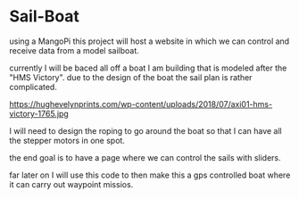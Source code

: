 # Sail-Boat
using a MangoPi this project will host a website in which we can control and receive data from a model sailboat.

currently I will be baced all off a boat I am building that is modeled after the "HMS Victory".
due to the design of the boat the sail plan is rather complicated.

https://hughevelynprints.com/wp-content/uploads/2018/07/axi01-hms-victory-1765.jpg

I will need to design the roping to go around the boat so that I can have all the stepper motors in one spot. 



the end goal is to have a page where we can control the sails with sliders.

far later on I will use this code to then make this a gps controlled boat where it can carry out waypoint missios.
